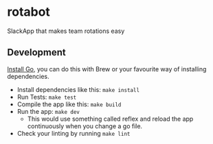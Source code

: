 # rotabot

SlackApp that makes team rotations easy

## Development

[Install Go](https://go.dev/doc/install), you can do this with Brew or your favourite way of installing dependencies.

* Install dependencies like this: `make install`
* Run Tests: `make test`
* Compile the app like this: `make build`
* Run the app: `make dev`
    * This would use something called reflex and reload the app continuously when you change a go file.
* Check your linting by running `make lint`
